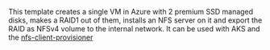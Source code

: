 This template creates a single VM in Azure with 2 premium SSD managed disks, makes a RAID1 out of them, installs an NFS server on it and export the RAID as NFSv4 volume to the internal network. It can be used with AKS and the [nfs-client-provisioner](https://github.com/kubernetes-incubator/external-storage/tree/master/nfs-client)